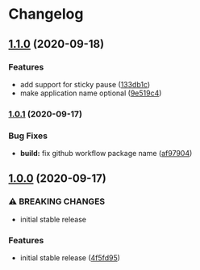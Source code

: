 # Changelog

## [1.1.0](https://www.github.com/socsieng/sendkeys-macos/compare/v1.0.1...v1.1.0) (2020-09-18)


### Features

* add support for sticky pause ([133db1c](https://www.github.com/socsieng/sendkeys-macos/commit/133db1c53a22b7e34160acad73c2ab58ad1947f4))
* make application name optional ([9e519c4](https://www.github.com/socsieng/sendkeys-macos/commit/9e519c4300b1da03a6331ba93a21e6ed5e286cb2))

### [1.0.1](https://www.github.com/socsieng/sendkeys-macos/compare/v1.0.0...v1.0.1) (2020-09-17)


### Bug Fixes

* **build:** fix github workflow package name ([af97904](https://www.github.com/socsieng/sendkeys-macos/commit/af97904accfed7979b64532653b39c7466b8f7c7))

## [1.0.0](https://www.github.com/socsieng/sendkeys-macos/compare/v0.3.0...v1.0.0) (2020-09-17)


### ⚠ BREAKING CHANGES

* initial stable release

### Features

* initial stable release ([4f5fd95](https://www.github.com/socsieng/sendkeys-macos/commit/4f5fd9554fec8518a6a8802f73c37eb56782dcfa))
